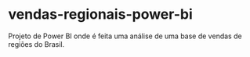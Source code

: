 # vendas-regionais-power-bi
Projeto de Power BI onde é feita uma análise de uma base de vendas de regiões do Brasil.
